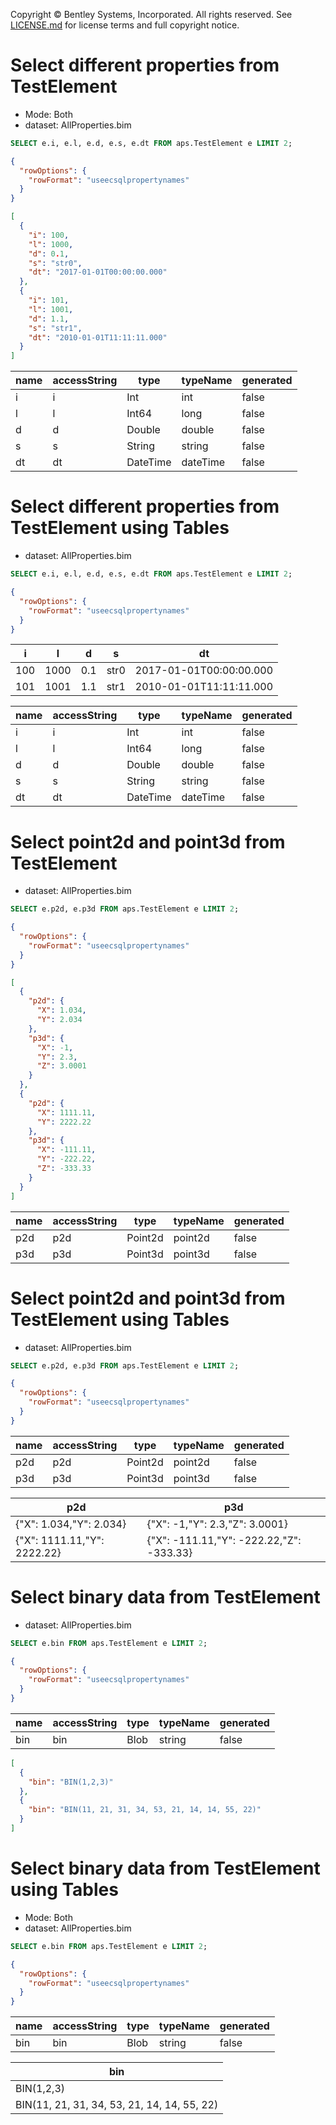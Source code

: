 Copyright © Bentley Systems, Incorporated. All rights reserved. See [LICENSE.md](../../../../LICENSE.md) for license terms and full copyright notice.

# Select different properties from TestElement

- Mode: Both
- dataset: AllProperties.bim

```sql
SELECT e.i, e.l, e.d, e.s, e.dt FROM aps.TestElement e LIMIT 2;
```

```json
{
  "rowOptions": {
    "rowFormat": "useecsqlpropertynames"
  }
}
```

```json
[
  {
    "i": 100,
    "l": 1000,
    "d": 0.1,
    "s": "str0",
    "dt": "2017-01-01T00:00:00.000"
  },
  {
    "i": 101,
    "l": 1001,
    "d": 1.1,
    "s": "str1",
    "dt": "2010-01-01T11:11:11.000"
  }
]
```

| name     | accessString | type     | typeName | generated |
| -------- | ------------ | -------- | -------- | ------------------- |
| i        | i            | Int      | int      | false               |
| l        | l            | Int64    | long     | false               |
| d        | d            | Double   | double   | false               |
| s        | s            | String   | string   | false               |
| dt       | dt           | DateTime | dateTime | false               |

# Select different properties from TestElement using Tables

- dataset: AllProperties.bim

```sql
SELECT e.i, e.l, e.d, e.s, e.dt FROM aps.TestElement e LIMIT 2;
```

```json
{
  "rowOptions": {
    "rowFormat": "useecsqlpropertynames"
  }
}
```

| i   | l    | d   | s    | dt                      |
| --- | ---- | --- | ---- | ----------------------- |
| 100 | 1000 | 0.1 | str0 | 2017-01-01T00:00:00.000 |
| 101 | 1001 | 1.1 | str1 | 2010-01-01T11:11:11.000 |

| name     | accessString | type     | typeName | generated |
| -------- | ------------ | -------- | -------- | ------------------- |
| i        | i            | Int      | int      | false               |
| l        | l            | Int64    | long     | false               |
| d        | d            | Double   | double   | false               |
| s        | s            | String   | string   | false               |
| dt       | dt           | DateTime | dateTime | false               |

# Select point2d and point3d from TestElement

- dataset: AllProperties.bim

```sql
SELECT e.p2d, e.p3d FROM aps.TestElement e LIMIT 2;
```

```json
{
  "rowOptions": {
    "rowFormat": "useecsqlpropertynames"
  }
}
```

```json
[
  {
    "p2d": {
      "X": 1.034,
      "Y": 2.034
    },
    "p3d": {
      "X": -1,
      "Y": 2.3,
      "Z": 3.0001
    }
  },
  {
    "p2d": {
      "X": 1111.11,
      "Y": 2222.22
    },
    "p3d": {
      "X": -111.11,
      "Y": -222.22,
      "Z": -333.33
    }
  }
]
```

| name     | accessString | type    | typeName | generated |
| -------- | ------------ | ------- | -------- | ------------------- |
| p2d      | p2d          | Point2d | point2d  | false               |
| p3d      | p3d          | Point3d | point3d  | false               |

# Select point2d and point3d from TestElement using Tables

- dataset: AllProperties.bim

```sql
SELECT e.p2d, e.p3d FROM aps.TestElement e LIMIT 2;
```

```json
{
  "rowOptions": {
    "rowFormat": "useecsqlpropertynames"
  }
}
```

| name     | accessString | type    | typeName | generated |
| -------- | ------------ | ------- | -------- | ------------------- |
| p2d      | p2d          | Point2d | point2d  | false               |
| p3d      | p3d          | Point3d | point3d  | false               |

| p2d                         | p3d                                      |
| --------------------------- | ---------------------------------------- |
| {"X": 1.034,"Y": 2.034}     | {"X": -1,"Y": 2.3,"Z": 3.0001}           |
| {"X": 1111.11,"Y": 2222.22} | {"X": -111.11,"Y": -222.22,"Z": -333.33} |

# Select binary data from TestElement

- dataset: AllProperties.bim

```sql
SELECT e.bin FROM aps.TestElement e LIMIT 2;
```

```json
{
  "rowOptions": {
    "rowFormat": "useecsqlpropertynames"
  }
}
```

| name     | accessString | type | typeName | generated |
| -------- | ------------ | ---- | -------- | ------------------- |
| bin      | bin          | Blob | string   | false               |

```json
[
  {
    "bin": "BIN(1,2,3)"
  },
  {
    "bin": "BIN(11, 21, 31, 34, 53, 21, 14, 14, 55, 22)"
  }
]
```

# Select binary data from TestElement using Tables

- Mode: Both
- dataset: AllProperties.bim

```sql
SELECT e.bin FROM aps.TestElement e LIMIT 2;
```

```json
{
  "rowOptions": {
    "rowFormat": "useecsqlpropertynames"
  }
}
```

| name     | accessString | type | typeName | generated |
| -------- | ------------ | ---- | -------- | ------------------- |
| bin      | bin          | Blob | string   | false               |

| bin                                         |
| ------------------------------------------- |
| BIN(1,2,3)                                  |
| BIN(11, 21, 31, 34, 53, 21, 14, 14, 55, 22) |
